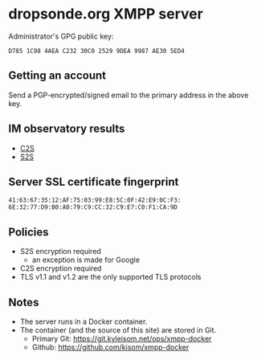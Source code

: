 # dropsonde.org XMPP server

Administrator's GPG public key:

```
D785 1C98 4AEA C232 30C0 2529 9DEA 9987 AE30 5ED4
```

## Getting an account

Send a PGP-encrypted/signed email to the primary address in the above key.

## IM observatory results

+ [C2S](https://xmpp.net/result.php?domain=dropsonde.org&type=client)
+ [S2S](https://xmpp.net/result.php?domain=dropsonde.org&type=server)

## Server SSL certificate fingerprint

```
41:63:67:35:12:AF:75:03:99:E8:5C:0F:42:E9:0C:F3:
6E:32:77:D9:B0:A0:79:C9:CC:32:C9:E7:C0:F1:CA:9D
```

## Policies

+ S2S encryption required
  + an exception is made for Google
+ C2S encryption required
+ TLS v1.1 and v1.2 are the only supported TLS protocols

## Notes

+ The server runs in a Docker container.
+ The container (and the source of this site) are stored in Git.
  + Primary Git: https://git.kyleisom.net/ops/xmpp-docker
  + Github: https://github.com/kisom/xmpp-docker
